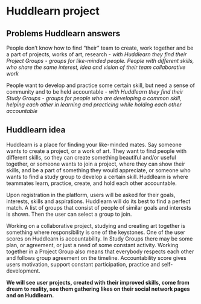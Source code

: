 # Huddlearn project


## Problems Huddlearn answers
People don’t know how to find “their” team to create, work together and be a part of projects, works of art, research - 
*with Huddlearn they find their Project Groups - groups for like-minded people. People with different skills, who share the same interest, idea and vision of their team collaborative work*

People want to develop and practice some certain skill, but need a sense of community and to be held accountable - 
*with Huddlearn they find their Study Groups - groups for people who are developing a common skill, helping each other in learning and practicing while holding each other accountable*

## Huddlearn idea
Huddlearn is a place for finding your like-minded mates. Say someone wants to create a project, or a work of art. They want to find people with different skills, so they can create something beautiful and/or useful together, or someone wants to join a project, where they can show their skills, and be a part of something they would appreciate, or someone who  wants to find a study group to develop a certain skill. Huddlearn is where teammates learn, practice, create, and hold each other accountable.

Upon registration in the platform, users will be asked for their goals, interests, skills and aspirations. Huddlearn will do its best to find a perfect match. A list of groups that consist of people of similar goals and interests is shown. Then the user can select a group to join. 

Working on a collaborative project, studying and creating art together is something where responsibility is one of the keystones. One of the user scores on Huddlearn is accountability. In Study Groups there may be some plan, or agreement, or just a need of some constant activity. Working together in a Project Group also means that everybody respects each other and follows group agreement on the timeline. Accountability score gives users motivation, support constant participation, practice and self-development.

**We will see user projects, created with their improved skills, come from dream to reality, see them gathering likes on their social network pages and on Huddlearn.**
